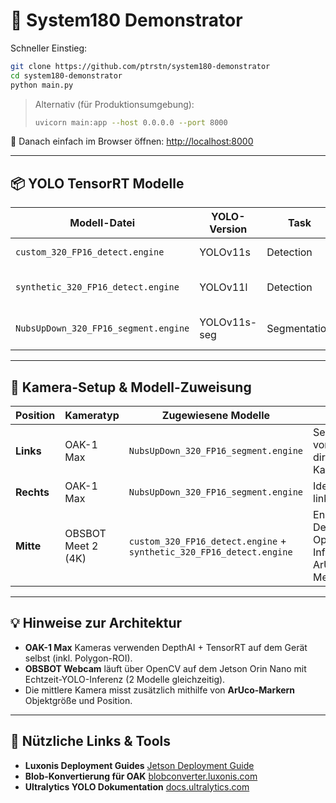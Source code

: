# 🚀 System180 Demonstrator

Schneller Einstieg:

```bash
git clone https://github.com/ptrstn/system180-demonstrator
cd system180-demonstrator
python main.py
```

> Alternativ (für Produktionsumgebung):
>
> ```bash
> uvicorn main:app --host 0.0.0.0 --port 8000
> ```

🔗 Danach einfach im Browser öffnen: [http://localhost:8000](http://localhost:8000)

---

## 📦 YOLO TensorRT Modelle

| Modell-Datei                         | YOLO-Version | Task         | Auflösung | Präzision | Klassen | Beschreibung                             |
| ------------------------------------ | ------------ | ------------ | --------- | --------- | ------- | ---------------------------------------- |
| `custom_320_FP16_detect.engine`      | YOLOv11s     | Detection    | 320×320   | FP16      | 26      | Hauptmodell für reale Defekte            |
| `synthetic_320_FP16_detect.engine`   | YOLOv11l     | Detection    | 320×320   | FP16      | 29      | Ergänzungsmodell mit synthetischen Daten |
| `NubsUpDown_320_FP16_segment.engine` | YOLOv11s-seg | Segmentation | 320×320   | FP16      | 2       | Nubs-Status-Erkennung (oben/unten)       |

---

## 🎥 Kamera-Setup & Modell-Zuweisung

| Position   | Kameratyp          | Zugewiesene Modelle                                                  | Hinweise                                                |
| ---------- | ------------------ | -------------------------------------------------------------------- | ------------------------------------------------------- |
| **Links**  | OAK-1 Max          | `NubsUpDown_320_FP16_segment.engine`                                 | Segmentierung von Nubs direkt auf der Kamera            |
| **Rechts** | OAK-1 Max          | `NubsUpDown_320_FP16_segment.engine`                                 | Identisch zum linken Setup                              |
| **Mitte**  | OBSBOT Meet 2 (4K) | `custom_320_FP16_detect.engine` + `synthetic_320_FP16_detect.engine` | Ensemble-Detection über OpenCV-Inferenz + ArUco-Messung |

---

## 💡 Hinweise zur Architektur

* **OAK-1 Max** Kameras verwenden DepthAI + TensorRT auf dem Gerät selbst (inkl. Polygon-ROI).
* **OBSBOT Webcam** läuft über OpenCV auf dem Jetson Orin Nano mit Echtzeit-YOLO-Inferenz (2 Modelle gleichzeitig).
* Die mittlere Kamera misst zusätzlich mithilfe von **ArUco-Markern** Objektgröße und Position.

---

## 🔗 Nützliche Links & Tools

* **Luxonis Deployment Guides**
  [Jetson Deployment Guide](https://docs.luxonis.com/hardware/platform/deploy/to-jetson/)
* **Blob-Konvertierung für OAK**
  [blobconverter.luxonis.com](https://blobconverter.luxonis.com/)
* **Ultralytics YOLO Dokumentation**
  [docs.ultralytics.com](https://docs.ultralytics.com/)

